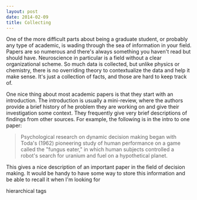 ```yaml
---
layout: post
date: 2014-02-09
title: Collecting
---
```


One of the more difficult parts about being a graduate student, or probably any type of academic, is wading through the sea of information in your field.  Papers are so numerous and there's always something you haven't read but should have.  Neuroscience in particular is a field without a clear organizational scheme.  So much data is collected, but unlike physics or chemistry, there is no overriding theory to contextualize the data and help it make sense. It's just a collection of facts, and those are hard to keep track of.

One nice thing about most academic papers is that they start with an introduction. The introduction is usually a mini-review, where the authors provide a brief history of he problem they are working on and give their investigation some context.  They frequently give very brief descriptions of findings from other sources.  For example, the following is in the intro to one paper:

> Psychological research on dynamic decision making began with Toda's (1962) pioneering study of human performance on a game called the "fungus eater," in which human subjects controlled a robot's search for uranium and fuel on a hypothetical planet.

This gives a nice description of an important paper in the field of decision making.  It would be handy to have some way to store this information and be able to recall it when I'm looking for 


hierarchical tags

